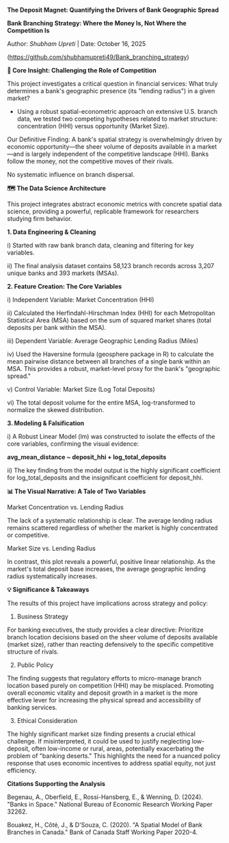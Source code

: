 **The Deposit Magnet: Quantifying the Drivers of Bank Geographic Spread**

**Bank Branching Strategy: Where the Money Is, Not Where the Competition Is**

Author: _Shubham Upreti_ | Date: October 16, 2025

(https://github.com/shubhamupreti49/Bank_branching_strategy)

**🎯 Core Insight: Challenging the Role of Competition**

This project investigates a critical question in financial services: What truly determines a bank's geographic presence (its "lending radius") in a given market?

- Using a robust spatial-econometric approach on extensive U.S. branch data, we tested two competing hypotheses related to market structure: concentration (HHI) versus opportunity (Market Size).

Our Definitive Finding: A bank's spatial strategy is overwhelmingly driven by economic opportunity—the sheer volume of deposits available in a market—and is largely independent of the competitive landscape (HHI). Banks follow the money, not the competitive moves of their rivals.


No systematic influence on branch dispersal.

**🗺️ The Data Science Architecture**

This project integrates abstract economic metrics with concrete spatial data science, providing a powerful, replicable framework for researchers studying firm behavior.

**1. Data Engineering & Cleaning**

i) Started with raw bank branch data, cleaning and filtering for key variables.

ii) The final analysis dataset contains 58,123 branch records across 3,207 unique banks and 393 markets (MSAs).

**2. Feature Creation: The Core Variables**

i) Independent Variable: Market Concentration (HHI)

ii) Calculated the Herfindahl-Hirschman Index (HHI) for each Metropolitan Statistical Area (MSA) based on the sum of squared market shares (total deposits per bank within the MSA).

iii) Dependent Variable: Average Geographic Lending Radius (Miles)

iv) Used the Haversine formula (geosphere package in R) to calculate the mean pairwise distance between all branches of a single bank within an MSA. This provides a robust, market-level proxy for the bank's "geographic spread."

v) Control Variable: Market Size (Log Total Deposits)

vi) The total deposit volume for the entire MSA, log-transformed to normalize the skewed distribution.

**3. Modeling & Falsification**

i) A Robust Linear Model (lm) was constructed to isolate the effects of the core variables, confirming the visual evidence:

**avg_mean_distance ~ deposit_hhi + log_total_deposits**

ii) The key finding from the model output is the highly significant coefficient for log_total_deposits and the insignificant coefficient for deposit_hhi.

**📊 The Visual Narrative: A Tale of Two Variables**

Market Concentration vs. Lending Radius

The lack of a systematic relationship is clear. The average lending radius remains scattered regardless of whether the market is highly concentrated or competitive.


Market Size vs. Lending Radius

In contrast, this plot reveals a powerful, positive linear relationship. As the market's total deposit base increases, the average geographic lending radius systematically increases.


**💡 Significance & Takeaways**

The results of this project have implications across strategy and policy:

1. Business Strategy

For banking executives, the study provides a clear directive: Prioritize branch location decisions based on the sheer volume of deposits available (market size), rather than reacting defensively to the specific competitive structure of rivals.

2. Public Policy

The finding suggests that regulatory efforts to micro-manage branch location based purely on competition (HHI) may be misplaced. Promoting overall economic vitality and deposit growth in a market is the more effective lever for increasing the physical spread and accessibility of banking services.

3. Ethical Consideration

The highly significant market size finding presents a crucial ethical challenge. If misinterpreted, it could be used to justify neglecting low-deposit, often low-income or rural, areas, potentially exacerbating the problem of "banking deserts." This highlights the need for a nuanced policy response that uses economic incentives to address spatial equity, not just efficiency.

**Citations Supporting the Analysis**

Begenau, A., Oberfield, E., Rossi-Hansberg, E., & Wenning, D. (2024). "Banks in Space." National Bureau of Economic Research Working Paper 32262.

Bouakez, H., Côté, J., & D'Souza, C. (2020). "A Spatial Model of Bank Branches in Canada." Bank of Canada Staff Working Paper 2020-4.
